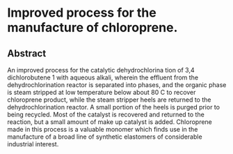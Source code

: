 # Improved process for the manufacture of chloroprene.

## Abstract
An improved process for the catalytic dehydrochlorina tion of 3,4 dichlorobutene 1 with aqueous alkali, wherein the effluent from the dehydrochlorination reactor is separated into phases, and the organic phase is steam stripped at low temperature below about 80 C to recover chloroprene product, while the steam stripper heels are returned to the dehydrochlorination reactor. A small portion of the heels is purged prior to being recycled. Most of the catalyst is recovered and returned to the reaction, but a small amount of make up catalyst is added. Chloroprene made in this process is a valuable monomer which finds use in the manufacture of a broad line of synthetic elastomers of considerable industrial interest.